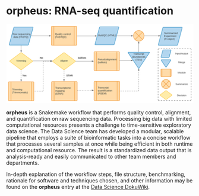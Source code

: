<h1>orpheus: RNA-seq quantification</h1>

<p align="center">
<img src="img/Orpheus_schema.svg">
</p>

**orpheus** is a Snakemake workflow that performs quality control, alignment, and 
quantification on raw sequencing data. Processing big data with limited 
computational resources presents a challenge to time-sensitive exploratory
data science. The Data Science team has developed a modular, scalable pipeline 
that employs a suite of bioinformatic tasks into a concise workflow that 
processes several samples at once while being efficient in both runtime and
computational resource. The result is a standardized data output that is 
analysis-ready and easily communicated to other team members and departments. 

In-depth explanation of the workflow steps, file structure, benchmarking, 
rationale for software and techniques chosen, and other information 
may be found on the **orpheus** entry at the 
[Data Science DokuWiki](https://hpc.agios.local/dokuwiki/doku.php?id=orpheus_rna-seq).